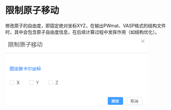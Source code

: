 # 限制原子移动
修改原子的自由度，即固定绝对坐标XYZ，在输出PWmat、VASP格式的结构文件时，其中会包含原子自由度信息，在后续计算过程中发挥作用（如结构优化）。

![qstudio_manual_settings_fixatom](./nested/qstudio_manual_settings_fixatom.png)